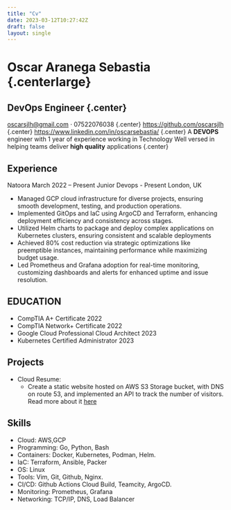 ```yaml
---
title: "Cv"
date: 2023-03-12T10:27:42Z
draft: false
layout: single
---
```


# Oscar Aranega Sebastia {.centerlarge}
## DevOps Engineer {.center}
oscarsjlh@gmail.com ⋅ 07522076038 
{.center}
https://github.com/oscarsjlh  
{.center}
https://www.linkedin.com/in/oscarsebastia/ 
{.center} 
A **DEVOPS** engineer with 1 year of experience working in Technology Well versed in helping teams deliver **high quality** applications 
{.center}

## Experience
Natoora March                                                           2022 – Present Junior Devops - Present London, UK
 - Managed GCP cloud infrastructure for diverse projects, ensuring smooth development, testing, and production operations.
 - Implemented GitOps and IaC using ArgoCD and Terraform, enhancing deployment efficiency and consistency across stages.
 - Utilized Helm charts to package and deploy complex applications on Kubernetes clusters, ensuring consistent and scalable deployments
 - Achieved 80% cost reduction via strategic optimizations like preemptible instances, maintaining performance while maximizing budget usage.
 - Led Prometheus and Grafana adoption for real-time monitoring, customizing dashboards and alerts for enhanced uptime and issue resolution.
## EDUCATION
- CompTIA A+ Certificate 2022  
- CompTIA Network+ Certificate 2022 
- Google Cloud Professional Cloud Architect 2023
- Kubernetes Certified Administrator 2023

## Projects
- Cloud Resume:
    - Create a static website hosted on AWS S3 Storage bucket, with DNS on route 53, and implemented an API to track the number of visitors. Read more about it [here](/posts/1/)
## Skills
- Cloud: AWS,GCP
- Programming: Go, Python, Bash
- Containers: Docker, Kubernetes, Podman, Helm.
- IaC: Terraform, Ansible, Packer
- OS: Linux
- Tools: Vim, Git, Github, Nginx.
- CI/CD: Github Actions Cloud Build, Teamcity, ArgoCD.
- Monitoring: Prometheus, Grafana
- Networking: TCP/IP, DNS, Load Balancer
